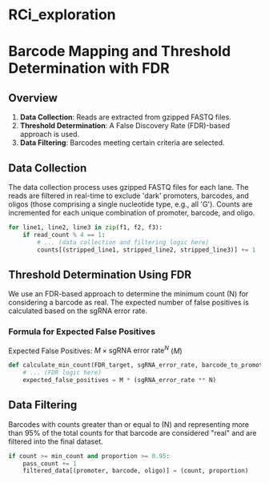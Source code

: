 # RCi_exploration
# Barcode Mapping and Threshold Determination with FDR

## Overview

1. **Data Collection**: Reads are extracted from gzipped FASTQ files.
2. **Threshold Determination**: A False Discovery Rate (FDR)-based approach is used.
3. **Data Filtering**: Barcodes meeting certain criteria are selected.

## Data Collection

The data collection process uses gzipped FASTQ files for each lane. The reads are filtered in real-time to exclude 'dark' promoters, barcodes, and oligos (those comprising a single nucleotide type, e.g., all 'G'). Counts are incremented for each unique combination of promoter, barcode, and oligo.

```python
for line1, line2, line3 in zip(f1, f2, f3):
    if read_count % 4 == 1:
        # ... (data collection and filtering logic here)
        counts[(stripped_line1, stripped_line2, stripped_line3)] += 1
```

## Threshold Determination Using FDR

We use an FDR-based approach to determine the minimum count \(N\) for considering a barcode as real. The expected number of false positives is calculated based on the sgRNA error rate.

### Formula for Expected False Positives

Expected False Positives: 
$M \times \text{sgRNA error rate}^N$
$(M)$

```python
def calculate_min_count(FDR_target, sgRNA_error_rate, barcode_to_promoter_oligo):
    # ... (FDR logic here)
    expected_false_positives = M * (sgRNA_error_rate ** N)
```

## Data Filtering

Barcodes with counts greater than or equal to \(N\) and representing more than 95% of the total counts for that barcode are considered "real" and are filtered into the final dataset.

```python
if count >= min_count and proportion >= 0.95:  
    pass_count += 1
    filtered_data[(promoter, barcode, oligo)] = (count, proportion)
```
